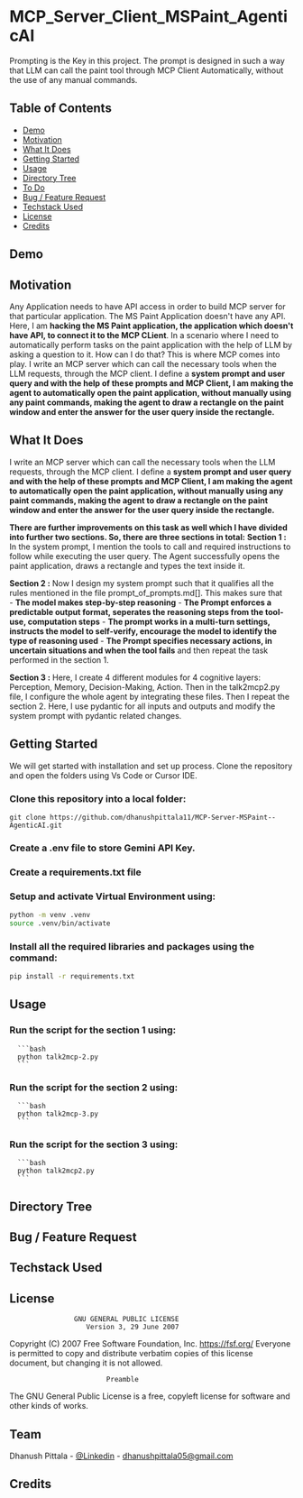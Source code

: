 # MCP_Server_Client_MSPaint_AgenticAI

Prompting is the Key in this project. The prompt is designed in such a way that LLM can call the paint tool through MCP Client Automatically, without the use of any manual commands. 

## Table of Contents
  * [Demo](#demo)
  * [Motivation](#motivation)
  * [What It Does](#what-it-does)
  * [Getting Started](#Getting-started)
  * [Usage](#usage)
  * [Directory Tree](#directory-tree)
  * [To Do](#to-do)
  * [Bug / Feature Request](#bug---feature-request)
  * [Techstack Used](#techstack-used)
  * [License](#license)
  * [Credits](#credits)

## Demo




## Motivation
Any Application needs to have API access in order to build MCP server for that particular application. The MS Paint Application doesn't have any API. Here, I am **hacking the MS Paint application, the application which doesn't have API, to connect it to the MCP CLient**. In a scenario where I need to automatically perform tasks on the paint application with the help of LLM by asking a question to it. How can I do that? This is where MCP comes into play. I write an MCP server which can call the necessary tools when the LLM requests, through the MCP client. I define a **system prompt and user query and with the help of these prompts and MCP Client, I am making the agent to automatically open the paint application, without manually using any paint commands, making the agent to draw a rectangle on the paint window and enter the answer for the user query inside the rectangle.**  

## What It Does
I write an MCP server which can call the necessary tools when the LLM requests, through the MCP client. I define a **system prompt and user query and with the help of these prompts and MCP Client, I am making the agent to automatically open the paint application, without manually using any paint commands, making the agent to draw a rectangle on the paint window and enter the answer for the user query inside the rectangle.**  

**There are further improvements on this task as well which I have divided into further two sections. So, there are three sections in total:**
  **Section 1 :** In the system prompt, I mention the tools to call and required instructions to follow while executing the user query. The Agent   successfully opens the paint application, draws a rectangle and types the text inside it. 

  **Section 2 :** Now I design my system prompt such that it qualifies all the rules mentioned in the file prompt_of_prompts.md[]. This makes sure that   
    - **The model makes step-by-step reasoning**
    - **The Prompt enforces a predictable output format, seperates the reasoning steps from the tool-use, computation steps**
    - **The prompt works in a multi-turn settings, instructs the model to self-verify, encourage the model to identify the type of reasoning used**
    - **The Prompt specifies necessary actions, in uncertain situations and when the tool fails**
    and then repeat the task performed in the section 1.

  **Section 3 :**  Here, I create 4 different modules for 4 cognitive layers: Perception, Memory, Decision-Making, Action. Then in the talk2mcp2.py file, I configure the whole agent by integrating these files. Then I repeat the section 2. Here, I use pydantic for all inputs and outputs and modify the system prompt with pydantic related changes. 
## Getting Started
  We will get started with installation and set up process. Clone the repository and open the folders using Vs Code or Cursor IDE.
  ### Clone this repository into a local folder:
  ```
  git clone https://github.com/dhanushpittala11/MCP-Server-MSPaint--AgenticAI.git
  ```
  ### Create a .env file to store Gemini API Key.
  ### Create a requirements.txt file
  ### Setup and activate Virtual Environment using:
  ```bash
  python -m venv .venv 
  source .venv/bin/activate 
  ```

  ### Install all the required libraries and packages using the command:
  ```bash
  pip install -r requirements.txt
  ```
## Usage
  ### Run the script for the section 1 using:
      ```bash
      python talk2mcp-2.py
      ```
  ### Run the script for the section 2 using:
      ```bash
      python talk2mcp-3.py
      ```
  ### Run the script for the section 3 using:
      ```bash
      python talk2mcp2.py
      ```
## Directory Tree


## Bug / Feature Request


## Techstack Used



## License
                    GNU GENERAL PUBLIC LICENSE
                       Version 3, 29 June 2007

 Copyright (C) 2007 Free Software Foundation, Inc. <https://fsf.org/>
 Everyone is permitted to copy and distribute verbatim copies
 of this license document, but changing it is not allowed.

                            Preamble

  The GNU General Public License is a free, copyleft license for
software and other kinds of works.

## Team
Dhanush Pittala - [@Linkedin](https://www.linkedin.com/in/dhanush-pittala-83b964225) - dhanushpittala05@gmail.com

## Credits


